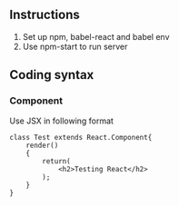 ## Instructions
1. Set up npm, babel-react and babel env
2. Use npm-start to run server
## Coding syntax
### Component
Use JSX in following format
```
class Test extends React.Component{
    render()
    {
        return(
            <h2>Testing React</h2>
        );
    }
}
``` 
